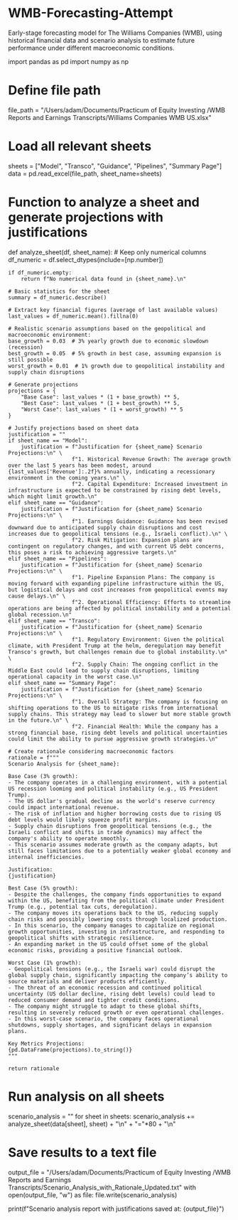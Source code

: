 # WMB-Forecasting-Attempt
Early-stage forecasting model for The Williams Companies (WMB), using historical financial data and scenario analysis to estimate future performance under different macroeconomic conditions.

import pandas as pd
import numpy as np

# Define file path
file_path = "/Users/adam/Documents/Practicum of Equity Investing /WMB Reports and Earnings Transcripts/Williams Companies WMB US.xlsx"

# Load all relevant sheets
sheets = ["Model", "Transco", "Guidance", "Pipelines", "Summary Page"]
data = pd.read_excel(file_path, sheet_name=sheets)

# Function to analyze a sheet and generate projections with justifications
def analyze_sheet(df, sheet_name):
    # Keep only numerical columns
    df_numeric = df.select_dtypes(include=[np.number])

    if df_numeric.empty:
        return f"No numerical data found in {sheet_name}.\n"

    # Basic statistics for the sheet
    summary = df_numeric.describe()
    
    # Extract key financial figures (average of last available values)
    last_values = df_numeric.mean().fillna(0)

    # Realistic scenario assumptions based on the geopolitical and macroeconomic environment:
    base_growth = 0.03  # 3% yearly growth due to economic slowdown (recession)
    best_growth = 0.05  # 5% growth in best case, assuming expansion is still possible
    worst_growth = 0.01  # 1% growth due to geopolitical instability and supply chain disruptions

    # Generate projections
    projections = {
        "Base Case": last_values * (1 + base_growth) ** 5,
        "Best Case": last_values * (1 + best_growth) ** 5,
        "Worst Case": last_values * (1 + worst_growth) ** 5
    }

    # Justify projections based on sheet data
    justification = ""
    if sheet_name == "Model":
        justification = f"Justification for {sheet_name} Scenario Projections:\n" \
                        f"1. Historical Revenue Growth: The average growth over the last 5 years has been modest, around {last_values['Revenue']:.2f}% annually, indicating a recessionary environment in the coming years.\n" \
                        f"2. Capital Expenditure: Increased investment in infrastructure is expected to be constrained by rising debt levels, which might limit growth.\n"
    elif sheet_name == "Guidance":
        justification = f"Justification for {sheet_name} Scenario Projections:\n" \
                        f"1. Earnings Guidance: Guidance has been revised downward due to anticipated supply chain disruptions and cost increases due to geopolitical tensions (e.g., Israeli conflict).\n" \
                        f"2. Risk Mitigation: Expansion plans are contingent on regulatory changes, and with current US debt concerns, this poses a risk to achieving aggressive targets.\n"
    elif sheet_name == "Pipelines":
        justification = f"Justification for {sheet_name} Scenario Projections:\n" \
                        f"1. Pipeline Expansion Plans: The company is moving forward with expanding pipeline infrastructure within the US, but logistical delays and cost increases from geopolitical events may cause delays.\n" \
                        f"2. Operational Efficiency: Efforts to streamline operations are being affected by political instability and a potential global recession.\n"
    elif sheet_name == "Transco":
        justification = f"Justification for {sheet_name} Scenario Projections:\n" \
                        f"1. Regulatory Environment: Given the political climate, with President Trump at the helm, deregulation may benefit Transco's growth, but challenges remain due to global instability.\n" \
                        f"2. Supply Chain: The ongoing conflict in the Middle East could lead to supply chain disruptions, limiting operational capacity in the worst case.\n"
    elif sheet_name == "Summary Page":
        justification = f"Justification for {sheet_name} Scenario Projections:\n" \
                        f"1. Overall Strategy: The company is focusing on shifting operations to the US to mitigate risks from international supply chains. This strategy may lead to slower but more stable growth in the future.\n" \
                        f"2. Financial Health: While the company has a strong financial base, rising debt levels and political uncertainties could limit the ability to pursue aggressive growth strategies.\n"

    # Create rationale considering macroeconomic factors
    rationale = f"""
    Scenario Analysis for {sheet_name}:

    Base Case (3% growth): 
    - The company operates in a challenging environment, with a potential US recession looming and political instability (e.g., US President Trump).
    - The US dollar's gradual decline as the world's reserve currency could impact international revenue. 
    - The risk of inflation and higher borrowing costs due to rising US debt levels would likely squeeze profit margins.
    - Supply chain disruptions from geopolitical tensions (e.g., the Israeli conflict and shifts in trade dynamics) may affect the company's ability to operate smoothly.
    - This scenario assumes moderate growth as the company adapts, but still faces limitations due to a potentially weaker global economy and internal inefficiencies.
    
    Justification: 
    {justification}

    Best Case (5% growth): 
    - Despite the challenges, the company finds opportunities to expand within the US, benefiting from the political climate under President Trump (e.g., potential tax cuts, deregulation).
    - The company moves its operations back to the US, reducing supply chain risks and possibly lowering costs through localized production.
    - In this scenario, the company manages to capitalize on regional growth opportunities, investing in infrastructure, and responding to geopolitical shifts with strategic resilience.
    - An expanding market in the US could offset some of the global economic risks, providing a positive financial outlook.
    
    Worst Case (1% growth): 
    - Geopolitical tensions (e.g., the Israeli war) could disrupt the global supply chain, significantly impacting the company’s ability to source materials and deliver products efficiently.
    - The threat of an economic recession and continued political uncertainty (US dollar decline, rising debt levels) could lead to reduced consumer demand and tighter credit conditions.
    - The company might struggle to adapt to these global shifts, resulting in severely reduced growth or even operational challenges.
    - In this worst-case scenario, the company faces operational shutdowns, supply shortages, and significant delays in expansion plans.

    Key Metrics Projections:
    {pd.DataFrame(projections).to_string()}
    """

    return rationale

# Run analysis on all sheets
scenario_analysis = ""
for sheet in sheets:
    scenario_analysis += analyze_sheet(data[sheet], sheet) + "\n" + "="*80 + "\n"

# Save results to a text file
output_file = "/Users/adam/Documents/Practicum of Equity Investing /WMB Reports and Earnings Transcripts/Scenario_Analysis_with_Rationale_Updated.txt"
with open(output_file, "w") as file:
    file.write(scenario_analysis)

print(f"Scenario analysis report with justifications saved at: {output_file}")
